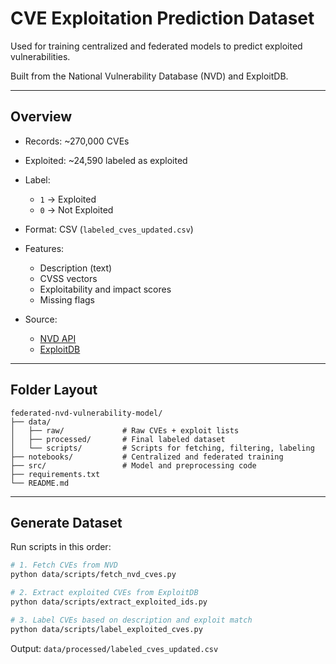 # CVE Exploitation Prediction Dataset

Used for training centralized and federated models to predict exploited vulnerabilities.

Built from the National Vulnerability Database (NVD) and ExploitDB.

---

## Overview

* Records: \~270,000 CVEs
* Exploited: \~24,590 labeled as exploited
* Label:

  * `1` → Exploited
  * `0` → Not Exploited
* Format: CSV (`labeled_cves_updated.csv`)
* Features:

  * Description (text)
  * CVSS vectors
  * Exploitability and impact scores
  * Missing flags
* Source:

  * [NVD API](https://nvd.nist.gov/developers/vulnerabilities)
  * [ExploitDB](https://www.exploit-db.com/)

---

## Folder Layout

```
federated-nvd-vulnerability-model/
├── data/
│   ├── raw/             # Raw CVEs + exploit lists
│   ├── processed/       # Final labeled dataset
│   └── scripts/         # Scripts for fetching, filtering, labeling
├── notebooks/           # Centralized and federated training
├── src/                 # Model and preprocessing code
├── requirements.txt
└── README.md
```

---

## Generate Dataset

Run scripts in this order:

```bash
# 1. Fetch CVEs from NVD
python data/scripts/fetch_nvd_cves.py

# 2. Extract exploited CVEs from ExploitDB
python data/scripts/extract_exploited_ids.py

# 3. Label CVEs based on description and exploit match
python data/scripts/label_exploited_cves.py
```

Output:
`data/processed/labeled_cves_updated.csv`

